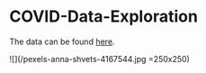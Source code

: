 # COVID-Data-Exploration

The data can be found [here](https://ourworldindata.org/covid-deaths).

![](/pexels-anna-shvets-4167544.jpg =250x250)
